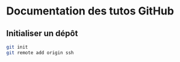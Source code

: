 # Documentation des tutos GitHub

## Initialiser un dépôt

```bash
git init
git remote add origin ssh
